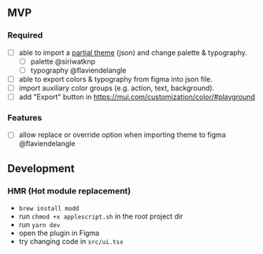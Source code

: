 ## MVP

### Required

- [ ] able to import a [partial theme](https://mui.com/customization/default-theme/#main-content) (json) and change palette & typography.
  - [ ] palette @siriwatknp
  - [ ] typography @flaviendelangle
- [ ] able to export colors & typography from figma into json file.
- [ ] import auxiliary color groups (e.g. action, text, background).
- [ ] add "Export" button in https://mui.com/customization/color/#playground

### Features

- [ ] allow replace or override option when importing theme to figma @flaviendelangle

## Development

### HMR (Hot module replacement)

- `brew install modd`
- run `chmod +x applescript.sh` in the root project dir
- run `yarn dev`
- open the plugin in Figma
- try changing code in `src/ui.tsx`
